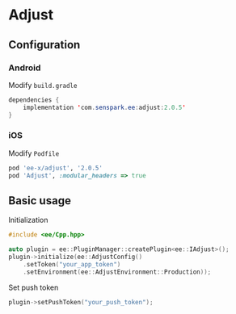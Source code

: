 # Adjust
## Configuration
### Android
Modify `build.gradle`
```java
dependencies {
    implementation 'com.senspark.ee:adjust:2.0.5'
}
```

### iOS
Modify `Podfile`
```ruby
pod 'ee-x/adjust', '2.0.5'
pod 'Adjust', :modular_headers => true
```

## Basic usage
Initialization
```cpp
#include <ee/Cpp.hpp>

auto plugin = ee::PluginManager::createPlugin<ee::IAdjust>();
plugin->initialize(ee::AdjustConfig()
    .setToken("your_app_token")
    .setEnvironment(ee::AdjustEnvironment::Production));
```

Set push token
```cpp
plugin->setPushToken("your_push_token");
```